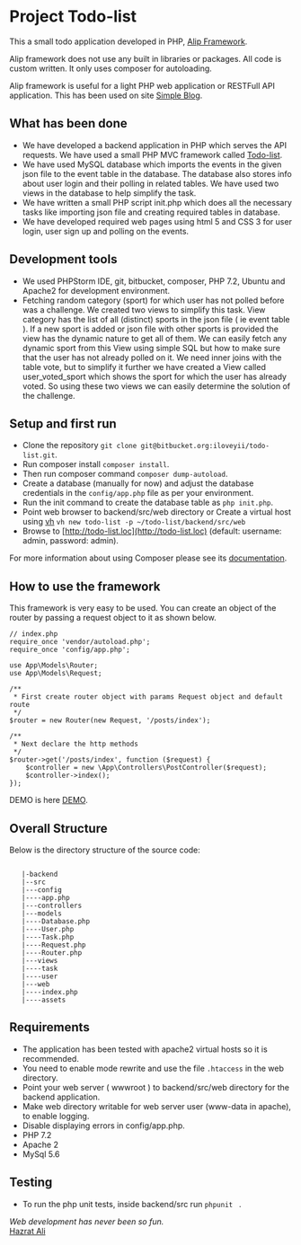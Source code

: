 Project Todo-list
=======
This a small todo application developed in PHP, [Alip Framework](http://github.com/iloveyii/alip). 

Alip framework does not use any built in libraries or packages. All code is custom written. It only uses composer for autoloading.

Alip framework is useful for a light PHP web application or RESTFull API application. This has been used on site [Simple Blog](http://alip.softhem.se).

## What has been done
   * We have developed a backend application in PHP which serves the API requests. We have used a small PHP MVC framework
     called [Todo-list](https://bitbucket.org/iloveyii/todo-list).  
   * We have used MySQL database which imports the events in the given json file to the event table in the database. 
     The database also stores info about user login and their polling in related tables. We have used two views in the
     database to help simplify the task.
   * We have written a small PHP script init.php which does all the necessary tasks like importing json file and creating
     required tables in database.
   * We have developed required web pages using html 5 and CSS 3 for user login, user sign up and polling on the events.
   
## Development tools
   * We used PHPStorm IDE, git, bitbucket, composer, PHP 7.2, Ubuntu and Apache2 for development environment.
   * Fetching random category (sport) for which user has not polled before was a challenge. We created two views to 
     simplify this task. View category has the list of all (distinct) sports in the json file ( ie event table ). 
     If a new sport is added or json file with other sports is provided the view has the dynamic nature to get all of 
     them. We can easily fetch any dynamic sport from this View using simple SQL but how to make sure that the user has
     not already polled on it. We need inner joins with the table vote, but to simplify it further we have created a 
     View called user_voted_sport which shows the sport for which the user has already voted. So using these two views
     we can easily determine the solution of the challenge.
     
## Setup and first run

  * Clone the repository `git clone git@bitbucket.org:iloveyii/todo-list.git`.
  * Run composer install `composer install`.
  * Then run composer command `composer dump-autoload`.
  * Create a database (manually for now) and adjust the database credentials in the `config/app.php` file as per your environment.
  * Run the init command to create the database table as `php init.php`.
  * Point web browser to backend/src/web directory or Create a virtual host using [vh](https://github.com/iloveyii/vh) `vh new todo-list -p ~/todo-list/backend/src/web`
  * Browse to [http://todo-list.loc](http://todo-list.loc) (default: username: admin, password: admin).
  
For more information about using Composer please see its [documentation](http://getcomposer.org/doc/).

## How to use the framework

This framework is very easy to be used. You can create an object of the router by passing a request object to it as shown below.

```
// index.php
require_once 'vendor/autoload.php';
require_once 'config/app.php';

use App\Models\Router;
use App\Models\Request;

/**
 * First create router object with params Request object and default route
 */
$router = new Router(new Request, '/posts/index');

/**
 * Next declare the http methods
 */
$router->get('/posts/index', function ($request) {
    $controller = new \App\Controllers\PostController($request);
    $controller->index();
});
```

DEMO is here [DEMO](http://todo-list.softhem.se).

## Overall Structure

Below is the directory structure of the source code:

```

   |-backend
   |--src
   |---config
   |----app.php
   |---controllers
   |---models
   |----Database.php
   |----User.php
   |----Task.php
   |----Request.php
   |----Router.php
   |---views
   |----task
   |----user
   |---web
   |----index.php
   |----assets
```

## Requirements
   * The application has been tested with apache2 virtual hosts so it is recommended.
   * You need to enable mode rewrite and use the file `.htaccess` in the web directory.
   * Point your web server ( wwwroot ) to backend/src/web directory for the backend application.
   * Make web directory writable for web server user (www-data in apache), to enable logging.
   * Disable displaying errors in config/app.php.
   * PHP 7.2
   * Apache 2
   * MySql 5.6
   
## Testing
  * To run the php unit tests, inside backend/src run `phpunit ` .
  
  <i>Web development has never been so fun.</i>  
[Hazrat Ali](http://blog.softhem.se/) 
